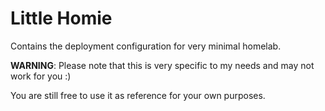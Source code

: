 # Little Homie

Contains the deployment configuration for very minimal homelab.

**WARNING**: Please note that this is very specific to my needs and may not work for you :)

You are still free to use it as reference for your own purposes.